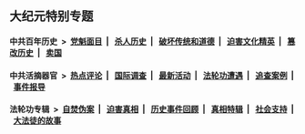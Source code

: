 ## 大纪元特别专题

#### 中共百年历史 &nbsp;>&nbsp; [党魁面目](indexes/nf1176107/README.md?07170430) &nbsp;| &nbsp; [杀人历史](indexes/nf1176106/README.md?07170430) &nbsp;| &nbsp; [破坏传统和道德](indexes/nf1176106/README.md?07170430) &nbsp;| &nbsp; [迫害文化精英](indexes/nf1176111/README.md?07170430) &nbsp;| &nbsp; [篡改历史](indexes/nf1176115/README.md?07170430) &nbsp;| &nbsp; [卖国](indexes/nf1176117/README.md?07170430) 

#### 中共活摘器官 &nbsp;>&nbsp; [热点评论](indexes/nf5879/README.md?07170430) &nbsp;| &nbsp; [国际调查](indexes/nf5947/README.md?07170430) &nbsp;| &nbsp; [最新活动](indexes/nf5883/README.md?07170430) &nbsp;| &nbsp; [法轮功遭遇](indexes/nf5881/README.md?07170430) &nbsp;| &nbsp; [追查案例](indexes/nf5880/README.md?07170430) &nbsp;| &nbsp; [事件报导](indexes/nf5877/README.md?07170430) 

#### 法轮功专辑 &nbsp;>&nbsp; [自焚伪案](indexes/nf5562/README.md?07170430) &nbsp;| &nbsp; [迫害真相](indexes/nf4379/README.md?07170430) &nbsp;| &nbsp; [历史事件回顾](indexes/nf5793/README.md?07170430) &nbsp;| &nbsp; [真相特辑](indexes/nf4389/README.md?07170430) &nbsp;| &nbsp; [社会支持](indexes/nf4386/README.md?07170430) &nbsp;| &nbsp; [大法徒的故事](indexes/nf1147481/README.md?07170430) 


